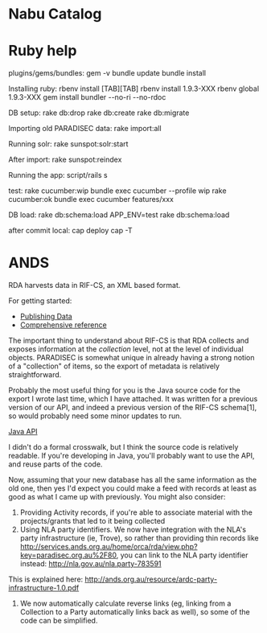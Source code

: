 # Nabu Catalog



# Ruby help

plugins/gems/bundles:
 gem -v
 bundle update
 bundle install

Installing ruby:
  rbenv install [TAB][TAB] 
  rbenv install 1.9.3-XXX
  rbenv global 1.9.3-XXX
  gem install bundler --no-ri --no-rdoc

DB setup:
 rake db:drop
 rake db:create
 rake db:migrate

Importing old PARADISEC data:
 rake import:all

Running solr:
 rake sunspot:solr:start

After import:
 rake sunspot:reindex

Running the app:
 script/rails s

test:
 rake cucumber:wip
 bundle exec cucumber --profile wip
 rake cucumber:ok
 bundle exec cucumber features/xxx

DB load:
 rake db:schema:load
 APP_ENV=test rake db:schema:load

after commit local:
 cap deploy
 cap -T


# ANDS

RDA harvests data in RIF-CS, an XML based format.

For getting started:

- [Publishing Data](http://ands.org.au/publishing/index.html)
- [Comprehensive reference](http://ands.org.au/guides/content-providers-guide.html)

The important thing to understand about RIF-CS is that RDA collects and exposes
information at the *collection* level, not at the level of individual objects.
PARADISEC is somewhat unique in already having a strong notion of a "collection"
of items, so the export of metadata is relatively straightforward.

Probably the most useful thing for you is the Java source code for the
export I wrote last time, which I have attached. It was written for a
previous version of our API, and indeed a previous version of the
RIF-CS schema[1], so would probably need some minor updates to run.

[Java API](http://ands.org.au/resource/java-api.html)

I didn't do a formal crosswalk, but I think the source code is relatively
readable. If you're developing in Java, you'll probably want to use the API, and
reuse parts of the code.

Now, assuming that your new database has all the same information as the old
one, then yes I'd expect you could make a feed with records at least as good as
what I came up with previously. You might also consider:

1. Providing Activity records, if you're able to associate material
with the projects/grants that led to it being collected
1. Using NLA party identifiers. We now have integration with the NLA's
party infrastructure (ie, Trove), so rather than providing thin
records like
http://services.ands.org.au/home/orca/rda/view.php?key=paradisec.org.au%2F80,
you can link to the NLA party identifier instead:
http://nla.gov.au/nla.party-783591

This is explained here:
http://ands.org.au/resource/ardc-party-infrastructure-1.0.pdf

1. We now automatically calculate reverse links (eg, linking from a
Collection to a Party automatically links back as well), so some of
the code can be simplified.


